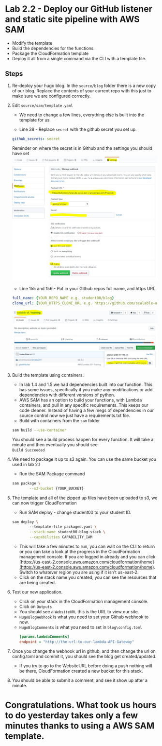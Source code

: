 # Lab 2.2 - Deploy our GitHub listener and static site pipeline with AWS SAM

- Modify the template
- Build the dependencies for the functions
- Package the CloudFormation template
- Deploy it all from a single command via the CLI with a template file.

## Steps

1. Re-deploy your hugo blog. In the `source/blog` folder there is a new copy of our blog. Replace the contents of your current repo with this just to make sure we are configured correctly.

2. Edit `source/sam/template.yaml`
    - We need to change a few lines, everything else is built into the template for us.

    - Line 38 - Replace `secret` with the github secret you set up.
    ```yaml
    github_secrets: secret
    ```
    Reminder on where the secret is in Github and the settings you should have set
    ![Github Secrets](./images/github.jpg "Github Secrets")

    - Line 155 and 156 - Put in your Github repos full name, and https URL
    ```yaml
    full_name: {YOUR_REPO_NAME e.g. student00/blog}
    clone_url: {YOUR_HTTPS_CLONE_URL e.g. https://github.com/scalable-af/training.git}
    ```
    ![Github Secrets](./images/full_clone.jpg "Github Secrets")

3. Build the template using containers.
    - In lab 1.4 and 1.5 we had dependencies built into our function. This has some issues, specifically if you make any modifications or add dependencies with different versions of python.
    - AWS SAM has an option to build your functions, with Lambda containers, and pull in any specific requirements. This keeps our code cleaner. Instead of having a few megs of dependencies in our source control now we just have a requirements.txt file.
    - Build with containers from the `sam` folder
    ```sh
    sam build --use-container 
    ```
    You should see a build process happen for every function. It will take a minute and then eventually you should see  
    `Build Succeeded`

4. We need to package it up to s3 again. You can use the same bucket you used in lab 2.1
    - Run the SAM Package command
    ```bash
    sam package \                                                                                               --output-template-file packaged.yaml \
            --s3-bucket {YOUR_BUCKET}
    ```

5. The template and all of the zipped up files have been uploaded to s3, we can now trigger CloudFormation
    - Run SAM deploy - change student00 to your student ID.
    ```sh
    sam deploy \                     
            --template-file packaged.yaml \
            --stack-name student00-blog-stack \
            --capabilities CAPABILITY_IAM
    ```
    - This will take a few minutes to run, you can wait on the CLI to return or you can take a look at the progress in the CloudFormation management console. If you are logged in already and you can click [https://us-east-2.console.aws.amazon.com/cloudformation/home](https://us-east-2.console.aws.amazon.com/cloudformation/home). Switch to whatever region you are using if it isn't us-east-2.
    - Click on the stack name you created, you can see the resources that are being created.

6. Test our new application.
    - Click on your stack in the CloudFormation management console.
    - Click on `Outputs`
    - You should see a `WebsiteURL` this is the URL to view our site.
    - `HugoBlogWebhook` is what you need to set your Github webhook to now.
    - `HugoBlogComments` is what you need to set in `blog\config.toml`
        ```ini
        [params.lambdaComments]
        endpoint = "http://the-url-to-our-lambda-API-Gateway"
        ```
7. Once you change the webhook url in github, and then change the url on config.toml and commit it, you should see the blog get created/updated.
    - If you try to go to the WebsiteURL before doing a push nothing will be there, CloudFormation created a new bucket for this stack.

8. You should be able to submit a comment, and see it show up after a minute.

# Congratulations. What took us hours to do yesterday takes only a few minutes thanks to using a AWS SAM template.